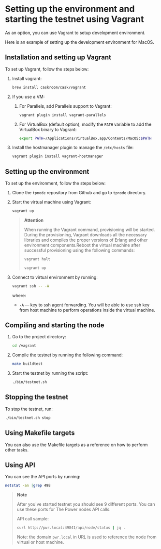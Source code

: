 # Setting up the environment and starting the testnet using Vagrant

As an option, you can use Vagrant to setup development environment.

Here is an example of setting up the development environment for MacOS.

## Installation and setting up Vagrant

To set up Vagrant, follow the steps below:

1. Install vagrant:

   ```bash
   brew install caskroom/cask/vagrant
   ```

2. If you use a VM:

    1. For Parallels, add Parallels support to Vagrant:

       ```bash
       vagrant plugin install vagrant-parallels
       ```

    2. For VirtualBox (default option), modify the `PATH` variable to add the VirtualBox binary to Vagrant:

       ```bash
       export PATH=/Applications/VirtualBox.app/Contents/MacOS:$PATH
       ```

3. Install the hostmanager plugin to manage the `/etc/hosts` file:

   ```bash
   vagrant plugin install vagrant-hostmanager
   ```

## Setting up the environment

To set up the environment, follow the steps below:

1. Clone the `tpnode` repository from Github and go to `tpnode` directory.

2. Start the virtual machine using Vagrant:

   ```bash
   vagrant up
   ```

   > **Attention**
   >
   > When running the Vagrant command, provisioning will be started. During the provisioning, Vagrant downloads all the necessary libraries and compiles the proper versions of Erlang and other environment components.Reboot the virtual machine after successful provisioning using the following commands:
   >
   > ```bash
   > vagrant halt
   > ```
   >
   > ```bash
   > vagrant up
   > ```

3. Connect to virtual environment by running:

   ```bash
   vagrant ssh -- -A
   ```

   where:

    - `-A` — key to ssh agent forwarding. You will be able to use ssh key from host machine to perform operations inside the virtual machine.

## Compiling and starting the node

1. Go to the project directory:

   ```bash
   cd /vagrant
   ```

2. Compile the testnet by running the following command:

   ```bash
   make buildtest
   ```

3. Start the testnet by running the script:

   ```bash
   ./bin/testnet.sh
   ```
## Stopping the testnet

To stop the testnet, run:

```bash
./bin/testnet.sh stop
```

## Using Makefile targets

You can also use the Makefile targets as a reference on how to perform other tasks.

## Using API

You can see the API ports by running:

```bash
netstat -an |grep 498
```

> **Note**
>
> After you've started testnet you should see 9 different ports. You can use these ports for The Power nodes API calls.
>
> API call sample:
>
> ```bash
> curl http://pwr.local:49841/api/node/status | jq .
> ```
>
> Note: the domain `pwr.local` in URL is used to reference the node from virtual or host machine.
